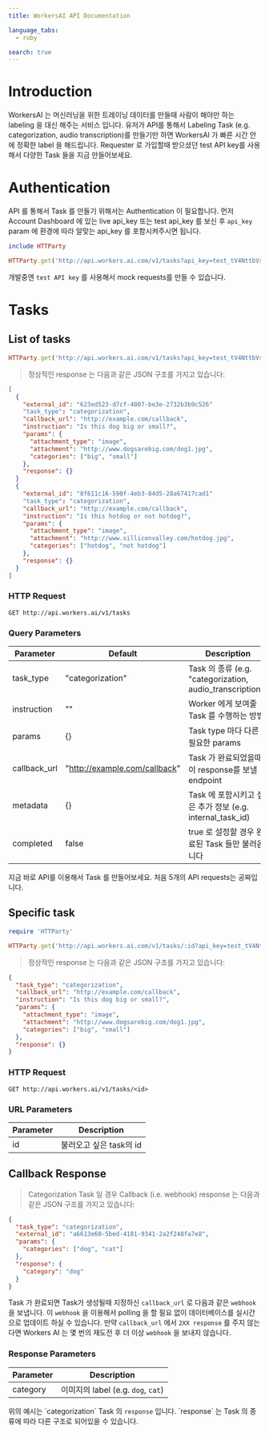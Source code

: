 ```yaml
---
title: WorkersAI API Documentation

language_tabs:
  - ruby

search: true
---
```


# Introduction

WorkersAI 는 머신러닝을 위한 트레이닝 데이터를 만들때 사람이 해야만 하는 labeling 을 대신 해주는 서비스 입니다.
유저가 API를 통해서 Labeling Task (e.g. categorization, audio transcription)를 만들기만 하면
WorkersAI 가 빠른 시간 안에 정확한 label 을 해드립니다. Requester 로 가입할때 받으셨던 test API key를 사용해서
다양한 Task 들을 지금 만들어보세요.

# Authentication

API 를 통해서 Task 를 만들기 위해서는 Authentication 이 필요합니다.
먼저 Account Dashboard 에 있는 live api_key 또는 test api_key 를 보신 후
`api_key` param 에 환경에 따라 알맞는 api_key 를 포함시켜주시면 됩니다.

```ruby
include HTTParty

HTTParty.get('http://api.workers.ai.com/v1/tasks?api_key=test_tV4NttbVsN3crLCFonEj')
```

<aside class="notice">
  개발중엔 <code>test API key</code> 를 사용해서 mock requests를 만들 수 있습니다.
</aside>

# Tasks

## List of tasks

```ruby
HTTParty.get('http://api.workers.ai.com/v1/tasks?api_key=test_tV4NttbVsN3crLCFonEj')
```

> 정상적인 response 는 다음과 같은 JSON 구조를 가지고 있습니다:

```json
[
  {
    "external_id": "623ed523-d7cf-4007-be3e-2732b3b9c526"
    "task_type": "categorization",
    "callback_url": "http://example.com/callback",
    "instruction": "Is this dog big or small?",
    "params": {
      "attachment_type": "image",
      "attachment": "http://www.dogsarebig.com/dog1.jpg",
      "categories": ["big", "small"]
    },
    "response": {}
  }
  {
    "external_id": "8f611c16-590f-4eb3-84d5-28a67417cad1"
    "task_type": "categorization",
    "callback_url": "http://example.com/callback",
    "instruction": "Is this hotdog or not hotdog?",
    "params": {
      "attachment_type": "image",
      "attachment": "http://www.silliconvalley.com/hotdog.jpg",
      "categories": ["hotdog", "not hotdog"]
    },
    "response": {}
  }
]
```

### HTTP Request

`GET http://api.workers.ai/v1/tasks`

### Query Parameters

Parameter | Default | Description
--------- | ------- | -----------
task_type | "categorization" | Task 의 종류 (e.g. "categorization, audio_transcription")
instruction | "" | Worker 에게 보여줄 Task 를 수행하는 방법
params    | {}      | Task type 마다 다른 필요한 params
callback_url    | "http://example.com/callback" | Task 가 완료되었을때 이 response를 보낼 endpoint
metadata  | {}      | Task 에 포함시키고 싶은 추가 정보 (e.g. internal_task_id)
completed | false   | true 로 설정할 경우 완료된 Task 들만 불러옵니다

<aside class="success">
  지금 바로 API를 이용해서 Task 를 만들어보세요. 처음 5개의 API requests는 공짜입니다.
</aside>


## Specific task

```ruby
require 'HTTParty'

HTTParty.get('http://api.workers.ai.com/v1/tasks/:id?api_key=test_tV4NttbVsN3crLCFonEj')

```

> 정상적인 response 는 다음과 같은 JSON 구조를 가지고 있습니다:

```json
{
  "task_type": "categorization",
  "callback_url": "http://example.com/callback",
  "instruction": "Is this dog big or small?",
  "params": {
    "attachment_type": "image",
    "attachment": "http://www.dogsarebig.com/dog1.jpg",
    "categories": ["big", "small"]
  },
  "response": {}
}
```

### HTTP Request

`GET http://api.workers.ai/v1/tasks/<id>`

### URL Parameters

Parameter | Description
--------- | -----------
id | 불러오고 싶은 task의 id


## Callback Response 

> Categorization Task 일 경우 Callback (i.e. webhook) response 는 다음과 같은 JSON 구조를 가지고 있습니다:

```json
{
  "task_type": "categorization",
  "external_id": "a6613e60-5bed-4181-9341-2a2f248fa7e8",
  "params": {
    "categories": ["dog", "cat"]
  },
  "response": {
    "category": "dog"
  }
}
```

Task 가 완료되면 Task가 생성될때 지정하신 `callback_url` 로 다음과 같은 `webhook` 을 보냅니다.
이 `webhook` 을 이용해서 polling 을 할 필요 없이 데이터베이스를 실시간으로 업데이트 하실 수 있습니다.
만약 `callback_url` 에서 `2XX response` 를 주지 않는다면 Workers AI 는 몇 번의 재도전 후 더 이상 `webhook` 을 보내지 않습니다.

### Response Parameters

Parameter | Description
--------- | -----------
category | 이미지의 label (e.g. `dog`, `cat`)

<aside class="notice">
  위의 예시는 `categorization` Task 의 <code>response</code> 입니다.
  `response` 는 Task 의 종류에 따라 다른 구조로 되어있을 수 있습니다.
</aside>
